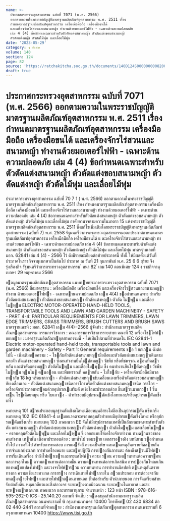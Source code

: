 ```yaml
---
name: >-
  ประกาศกระทรวงอุตสาหกรรม ฉบับที่ 7071 (พ.ศ. 2566)
  ออกตามความในพระราชบัญญัติมาตรฐานผลิตภัณฑ์อุตสาหกรรม พ.ศ. 2511 เรื่อง
  กำหนดมาตรฐานผลิตภัณฑ์อุตสาหกรรม เครื่องมือมือถือ เครื่องมือขนได้
  และเครื่องจักรไร่สวนและสนามหญ้า ทำงานด้วยมอเตอร์ไฟฟ้า - เฉพาะด้านความปลอดภัย
  เล่ม 4 (4) ข้อกำหนดเฉพาะสำหรับตัวตัดแต่งสนามหญ้า ตัวตัดแต่งขอบสนามหญ้า
  ตัวตัดแต่งหญ้า ตัวตัดไม้พุ่ม และเลื่อยไม้พุ่ม
date: '2023-05-29'
category: ง พิเศษ
volume: 140
section: 124
page: 82
source: 'https://ratchakitcha.soc.go.th/documents/140D124S0000000008200.pdf'
draft: true
---
```


# ประกาศกระทรวงอุตสาหกรรม ฉบับที่ 7071 (พ.ศ. 2566) ออกตามความในพระราชบัญญัติมาตรฐานผลิตภัณฑ์อุตสาหกรรม พ.ศ. 2511 เรื่อง กำหนดมาตรฐานผลิตภัณฑ์อุตสาหกรรม เครื่องมือมือถือ เครื่องมือขนได้ และเครื่องจักรไร่สวนและสนามหญ้า ทำงานด้วยมอเตอร์ไฟฟ้า - เฉพาะด้านความปลอดภัย เล่ม 4 (4) ข้อกำหนดเฉพาะสำหรับตัวตัดแต่งสนามหญ้า ตัวตัดแต่งขอบสนามหญ้า ตัวตัดแต่งหญ้า ตัวตัดไม้พุ่ม และเลื่อยไม้พุ่ม

ประกาศกระทรวงอุตสาหกรรม ฉบับที่ 70 7 1 ( พ.ศ. 2566) ออกตามความในพระราชบัญญัติมาตรฐานผลิตภัณฑ์อุตสาหกรรม พ.ศ. 2511 เรื่อง กำหนดมาตรฐานผลิตภัณฑ์อุตสาหกรรม เครื่องมือมือถือ เครื่องมือขนได้ และเครื่องจักรไร่สวนและสนามหญ้า ทำงานด้วยมอเตอร์ไฟฟ้า - เฉพาะด้านความปลอดภัย เล่ม 4 (4) ข้อกาหนดเฉพาะสำหรับตัวตัดแต่งสนามหญ้า ตัวตัดแต่งขอบสนามหญ้า ตัวตัดแต่งหญ้า ตัวตัดไม้พุ่ม และเลื่อยไม้พุ่ม อาศัยอานาจตามความในมาตรา 15 แห่งพระราชบัญญัติมาตรฐานผลิตภัณฑ์อุตสาหกรรม พ.ศ. 2511 ซึ่งแก้ไขเพิ่มเติมโดยพระราชบัญญัติมาตรฐานผลิตภัณฑ์อุตสาหกรรม (ฉบับที่ 7) พ.ศ. 2558 รัฐมนตรีว่าการกระทรวงอุตสาหกรรมออกประกาศกาหนดมาตรฐานผลิตภัณฑ์อุตสาหกรรม เครื่องมือมือถือ เครื่องมือขนได้ แ ละเครื่องจักรไร่สวนและสนามหญ้า ทางานด้วยมอเตอร์ไฟฟ้า - เฉพาะด้านความปลอดภัย เล่ม 4 (4) ข้อกาหนดเฉพาะสาหรับตัวตัดแต่งสนามหญ้า ตัวตัดแต่งขอบสนามหญ้า ตัวตัดแต่งหญ้า ตัวตัดไม้พุ่ม และเลื่อยไม้พุ่ม มาตรฐานเลขที่ มอก. 62841 เล่ม 4 (4) - 2566 ไว้ ดังมีรายละเอียดต่อท้ายประกาศนี้ ทั้งนี้ ให้มีผลตั้งแต่วันที่ประกาศในราชกิจจานุเบกษาเป็นต้นไป ประกาศ ณ วันที่ 21 กุมภาพันธ์ พ.ศ. 25 6 6 สุริยะ จึงรุ่งเรืองกิจ รัฐมนตรีว่าการกระทรวงอุตสาหกรรม ้ หนา 82 ่ เลม 140 ตอนพิเศษ 124 ง ราชกิจจานุเบกษา 29 พฤษภาคม 2566

ขอมูลมาตรฐานผลิตภัณฑอุตสาหกรรม แนบทายประกาศกระทรวงอุตสาหกรรม ฉบับที่ 7071 (พ.ศ. 2566) ชื่อมาตรฐาน : เครื่องมือมือถือ เครื่องมือขนได้ และเครื่องจักรไรสวนและสนามหญา ทํางาน ด้วยมอเตอรไฟฟา - เฉพาะดานความปลอดภัย เลม 4(4) ขอกําหนดเฉพาะ สําหรับตัวตัดแต่งสนามหญา ตัวตัดแต่งขอบสนามหญา ตัวตัดแต่งหญา ตัวตัด ไมพุม และเลื่อยไมพุม ELECTRIC MOTOR-OPERATED HAND-HELD TOOLS, TRANSPORTABLE TOOLS AND LAWN AND GARDEN MACHINERY - SAFETY - PART 4-4: PARTICULAR REQUIREMENTS FOR LAWN TRIMMERS, LAWN EDGE TRIMMERS, GRASS TRIMMERS, BRUSH CUTTERS AND BRUSH SAWS มาตรฐานเลขที่ : มอก. 62841 เลม 4(4)−2566 ผู้จัดทํา : สํานักงานมาตรฐานผลิตภัณฑอุตสาหกรรม กรรมการวิชาการ : คณะกรรมการวิชาการรายสาขา คณะที่ 12 เครื่องใชไฟฟา ขอบขาย : มาตรฐานผลิตภัณฑอุตสาหกรรมนี้ - ให้เป็นไปตามที่กําหนดใน IEC 62841-1 Electric motor-operated hand-held tools, transportable tools and lawn and garden machinery - Safety - Part 1: General requirements ขอ 1 ยกเวน ดังต่อไปนี้ - เพิ่มเติมขอความ : - ใชกับตัวตัดแต่งสนามหญามือถือและตัวตัดแต่งสนามหญาเดินตาม และตัว ตัดแต่งขอบสนามหญา ซึ่งคนทํางานยืนใชตัดหญา วัชพืช หรือพืชพรรณ ออนที่คลายกัน และตัวตัดแต่งหญา ตัวตัดไมพุม และเลื่อยไมพุม ซึ่ง คนทํางานยืนใชตัดหญา วัชพืช ไมพุม พุมไม ตนออน และพืชพรรณที่ คลายกัน - ไม่ใชกับ - เครื่องจักรมือถือมีมวลเทากับ 18 kg หรือมากกวา - ตัวตัดแต่งสนามหญาขับเคลื่อนเองหรือตัวตัดแต่งขอบสนามหญา ขับเคลื่อนเอง - ตัวตัดแต่งสนามหญาชนิดกรรไกรหรือตัวตัดแต่งขอบสนามหญาชนิด กรรไกร - เครื่องจักรประกอบพรอมด้วยอุปกรณเสริมตั ดเชิงโลหะประกอบด้วย ชิ้นสวนมากกวา 1 ชิ้น เชน โซเดือยหมุน หรือ ใบแกวง - ตัวทําขอบมีอุปกรณตัดเชิงโลหะและ/หรืออุปกรณตัดแข็งเกร็ง

หมายเหตุ 101 สวนประกอบมูลฐานตัดเชิงอโลหะเดือยหมุนอิสระไม่ถือเป็นอุปกรณตัด แข็งเกร็ง หมายเหตุ 102 IEC 61841-4 เลมอนาคตจะครอบคลุมตัวทําขอบมีอุปกรณตัดเชิงโลหะ หรืออุปกรณตัดแข็งเกร็ง หมายเหตุ 103 ภาคผนวก EE จัดให้มีสรุปสารสนเทศที่เป็นลักษณะเฉพาะสําหรับตัวตัด แต่งสนามหญา ตัวตัดแต่งขอบสนามหญา ตัวตัดแต่งหญา ตัวตัดไมพุม และเลื่อยไมพุม - ครอบคลุมตัวตัดไมพุม และเลื่อยไมพุม ซึ่ งออกแบบให้เครื่องจักรทํางาน ทางดานขวาของคนทํางาน เทานั้น เนื้อหาประกอบด้วย : บททั่วไป ขอบขาย เอกสารอางอิง บทนิยาม ขอกําหนดทั่วไป ภาวะทั่วไป สําหรับการทดสอบ การแผรังสี ความเป็นพิษ และตนเหตุอันตรายที่คลายกัน การจําแนกประเภท การทําเครื่องหมาย และขอปฏิบัติ การปองกันการแตะ ต้องถึงสวนมีไฟฟา การเริ่มเดินเครื่อง กําลังไฟฟาเขาและกระแสไฟฟา ความ รอน ความตานทานต่อความรอนและการลุกไหม ความตานทานต่อความชื้น ความตานทานต่อการเกิดสนิม การปองกันโหลดเกินของหมอแปลงไฟฟา และวงจรไฟฟารวม ความทนทาน การทํางานผิดปกติ ตนเหตุอันตรายทางกล ความแข็งแรงทางกล การสราง การเดินสายไฟฟาภายใน สวนประกอบ การต่อวงจรกับแหลงจายไฟฟา และสายไฟฟาออนภายนอก ขั้วต่อสําหรับ ตัวนําภายนอก การจัดเตรียมสําหรับต่อกับดิน หมุดเกลียวและสิ่งต่อวงจร ระยะหางตามผิวฉนวน ระยะหางในอากาศ และระยะหางผานฉนวน ภาคผนวก และบรรณานุกรม จํานวนหน้า : 123 หน้า ISBN : 978-616-595-262-0 ICS : 25.140.20 สถานที่ จัดเก็บ : หองสมุดสํานักงานมาตรฐานผลิตภัณฑอุตสาหกรรม ถนนพระรามที่ 6 กรุงเทพมหานคร 10400 โทรศัพท 02 430 6834 ต่อ 02 440-2441 สถานที่จําหนาย : สํานักงานมาตรฐานผลิตภัณฑอุตสาหกรรม ถนนพระรามที่ 6 กรุงเทพมหานคร 10400 https://www.tisi.go.th
